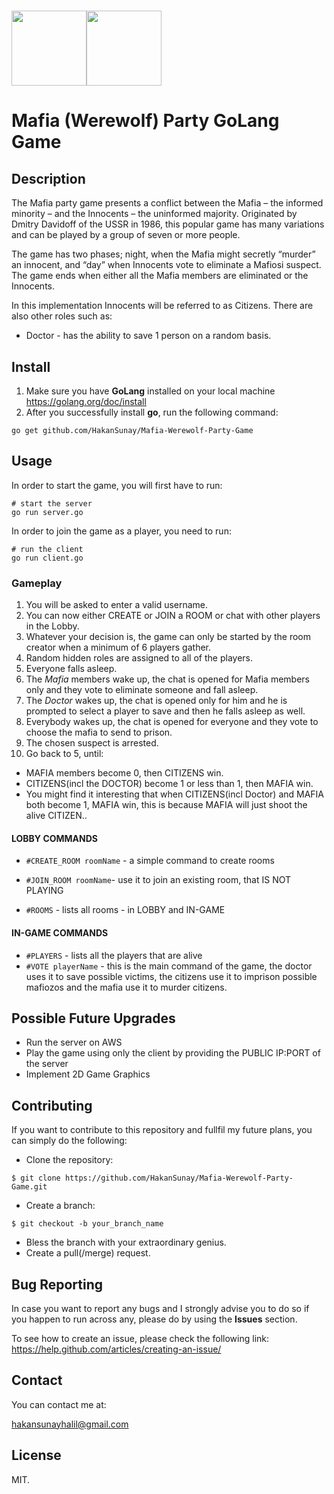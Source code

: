 # <img src="https://purepng.com/public/uploads/large/purepng.com-hired-gun-graves-skinsplashartchampionleague-of-legendsskingraves-3315199260108xiqj.png" height="120"><img src="https://cacophony.org.nz/sites/default/files/gopher.png" height="120">
# Mafia (Werewolf) Party GoLang Game

## Description
The Mafia party game presents a conflict between the Mafia – the informed minority – and the Innocents – the uninformed majority. Originated by Dmitry Davidoff of the USSR in 1986, this popular game has many variations and can be played by a group of seven or more people.

The game has two phases; night, when the Mafia might secretly “murder” an innocent, and “day” when Innocents vote to eliminate a Mafiosi suspect. The game ends when either all the Mafia members are eliminated or the Innocents.

In this implementation Innocents will be referred to as Citizens.
There are also other roles such as:
* Doctor - has the ability to save 1 person on a random basis.

## Install
1) Make sure you have **GoLang** installed on your local machine
https://golang.org/doc/install
2) After you successfully install **go**, run the following command:
```
go get github.com/HakanSunay/Mafia-Werewolf-Party-Game
```

## Usage
In order to start the game, you will first have to run:
```
# start the server
go run server.go
```
In order to join the game as a player, you need to run:
```
# run the client
go run client.go
```
### Gameplay
1. You will be asked to enter a valid username.
2. You can now either CREATE or JOIN a ROOM or chat with other players in the Lobby.
3. Whatever your decision is, the game can only be started by the room creator when a minimum of 6 players gather.
4. Random hidden roles are assigned to all of the players.
5. Everyone falls asleep.
6. The _Mafia_ members wake up, the chat is opened for Mafia members only and they vote to eliminate someone and fall asleep.
7. The _Doctor_ wakes up, the chat is opened only for him and he is prompted to select a player to save and then he falls asleep as well.
8. Everybody wakes up, the chat is opened for everyone and they vote to choose the mafia to send to prison.
9. The chosen suspect is arrested.
10. Go back to 5, until: 
* MAFIA members become 0, then CITIZENS win.
* CITIZENS(incl the DOCTOR) become 1 or less than 1, then MAFIA win.
* You might find it interesting that when CITIZENS(incl Doctor) and MAFIA both become 1, MAFIA win, this is because MAFIA will just shoot the alive CITIZEN..

#### LOBBY COMMANDS
* ``#CREATE_ROOM roomName`` - a simple command to create rooms

* ``#JOIN_ROOM roomName``- use it to join an existing room, that IS NOT PLAYING

* ``#ROOMS`` - lists all rooms - in LOBBY and IN-GAME
#### IN-GAME COMMANDS
* ``#PLAYERS`` - lists all the players that are alive
* ``#VOTE playerName`` - this is the main command of the game, the doctor uses it to save possible victims,
the citizens use it to imprison possible mafiozos and the mafia use it to murder citizens.

## Possible Future Upgrades
* Run the server on AWS
* Play the game using only the client by providing the PUBLIC IP:PORT of the server
* Implement 2D Game Graphics
## Contributing
If you want to contribute to this repository and fullfil my future plans, you can simply do the following:
* Clone the repository:
```
$ git clone https://github.com/HakanSunay/Mafia-Werewolf-Party-Game.git
```
* Create a branch:
```
$ git checkout -b your_branch_name
```
* Bless the branch with your extraordinary genius.
* Create a pull(/merge) request.

## Bug Reporting
In case you want to report any bugs and I strongly advise you to do so if you happen to run across any, please do by using the **Issues** section.

To see how to create an issue, please check the following link:
https://help.github.com/articles/creating-an-issue/
## Contact

You can contact me at:

hakansunayhalil@gmail.com

## License

MIT.

